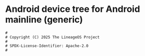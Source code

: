 # Android device tree for Android mainline (generic)

```
#
# Copyright (C) 2025 The LineageOS Project
#
# SPDX-License-Identifier: Apache-2.0
#
```
